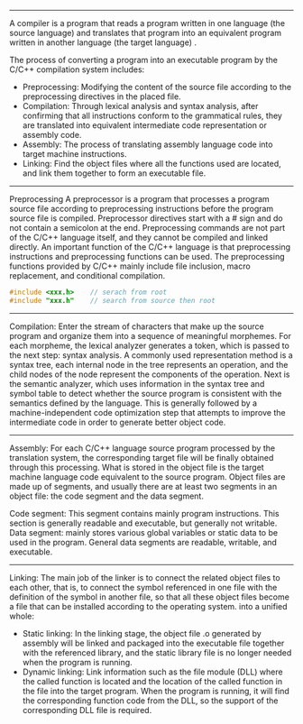----

A compiler is a program that reads a program written in one language (the source language) and translates that program into an equivalent program written in another language (the target language) .

The process of converting a program into an executable program by the C/C++ compilation system includes:
- Preprocessing:
	Modifying the content of the source file according to the preprocessing directives in the placed file.
- Compilation: 
	Through lexical analysis and syntax analysis, after confirming that all instructions conform to the grammatical rules, they are translated into equivalent intermediate code representation or assembly code.
- Assembly: 
	The process of translating assembly language code into target machine instructions.
- Linking: 
	Find the object files where all the functions used are located, and link them together to form an executable file.


---
Preprocessing
A preprocessor is a program that processes a program source file according to preprocessing instructions before the program source file is compiled. Preprocessor directives start with a # sign and do not contain a semicolon at the end. Preprocessing commands are not part of the C/C++ language itself, and they cannot be compiled and linked directly. An important function of the C/C++ language is that preprocessing instructions and preprocessing functions can be used. The preprocessing functions provided by C/C++ mainly include file inclusion, macro replacement, and conditional compilation.

```C++
#include <xxx.h>    // serach from root
#include "xxx.h"    // search from source then root
```

----
Compilation: 
Enter the stream of characters that make up the source program and organize them into a sequence of meaningful morphemes. For each morpheme, the lexical analyzer generates a token, which is passed to the next step: syntax analysis.
A commonly used representation method is a syntax tree, each internal node in the tree represents an operation, and the child nodes of the node represent the components of the operation.
Next is the semantic analyzer, which uses information in the syntax tree and symbol table to detect whether the source program is consistent with the semantics defined by the language.
This is generally followed by a machine-independent code optimization step that attempts to improve the intermediate code in order to generate better object code.

----
Assembly:
For each C/C++ language source program processed by the translation system, the corresponding target file will be finally obtained through this processing. What is stored in the object file is the target machine language code equivalent to the source program. Object files are made up of segments, and usually there are at least two segments in an object file: the code segment and the data segment.

Code segment: This segment contains mainly program instructions. This section is generally readable and executable, but generally not writable.
Data segment: mainly stores various global variables or static data to be used in the program. General data segments are readable, writable, and executable.

---
Linking: 
The main job of the linker is to connect the related object files to each other, that is, to connect the symbol referenced in one file with the definition of the symbol in another file, so that all these object files become a file that can be installed according to the operating system. into a unified whole:
- Static linking: In the linking stage, the object file .o generated by assembly will be linked and packaged into the executable file together with the referenced library, and the static library file is no longer needed when the program is running.
- Dynamic linking: Link information such as the file module (DLL) where the called function is located and the location of the called function in the file into the target program. When the program is running, it will find the corresponding function code from the DLL, so the support of the corresponding DLL file is required.




